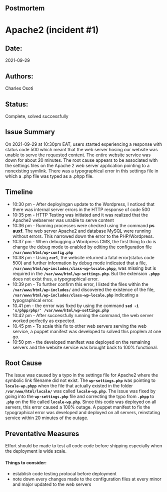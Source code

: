 ## Postmortem

# Apache2 (incident #1)
## Date:
2021-09-29

## Authors:
Charles Osoti

## Status:
Complete, solved successfully

## Issue Summary
On 2021-09-29 at 10:30pm EAT, users started experiencing a response with status code 500 which meant that the web server hosing our website was unable to serve the requested content. The entire website service was down for about 20 minutes. The root cause appears to be associated with the settings files on the Apache 2 web server application pointing to a nonexisting symlink. There was a typographical error in this settings file in which a .php file was typed as a .phpp file.

## Timeline
* 10:30 pm - After deployingan update to the Wordpress, I noticed that there was internal server errors in the HTTP response of code 500
* 10:35 pm - HTTP Testing was initiated and it was realized that the Apache2 webserver was unable to serve content
* 10:36 pm - Running processes were checked using the command **ps auxf**. The web server Apache2 and database MySQL were running without errors. This narrowed down the error to the PHP/Wordpress. 
* 10:37 pm - When debugging a Wordpress CMS, the first thing to do is change the debug mode to enabled by editing the configuration file **`/var/www/html/wp-config.php`**
* 10:38 pm - Using **`curl`**, the website returned a fatal error(status code 500) and further information by debug mode indicated that a file, **`/var/www/html/wp-includes/class-wp-locale.phpp`**, was missing but is required in the **`/var/www/html/wp-settings.php`**. But the extension **`.phpp`** does not exist thus, a typographical error. 
* 10:39 pm - To further confirm this error, I listed the files within the **`/var/www/html/wp-includes/`** and discovered the existence of the file, **`/var/www/html/wp-includes/class-wp-locale.php`** indicating a typographical error.
* 10.41 pm - the errror was fixed by using the command **`sed -i 's/phpp/php/' /var/www/html/wp-settings.php`**
* 10:42 pm - After successfully running the command, the web server worked perfectly as expected.
* 10.45 pm - To scale this fix to other web servers serving the web service, a puppet manifest was developed to solved this proplem at one go.
* 10:50 pm - the developed manifest was deployed on the remaining servers and the website service was brought back to 100% functional.

## Root Cause
The issue was caused by a typo in the settings file for Apache2 where the symbolic link filename did not exist. The **`wp-settings.php`** was pointing to **`locale-wp.phpp`** when the file that actually existed in the folder **`/var/www/html/locale/`** was called **`locale-wp.php`**. The issue was fixed by going into the **`wp-settings.php`** file and correcting the typo from **`.phpp`** to **`.php`** on the file called **`locale-wp.php`**. Since this code was deployed on all servers, this error caused a 100% outage. A puppet manifest to fix the typographical error was developed and deployed on all servers, reinstating service within 20 minutes of the outage.

## Preventative Measures
Effort should be made to test all code code before shipping especially when the deployment is wide scale.

#### Things to consider:
* establish code testing protocal before deployment
* note down every changes made to the configuration files at every minor and major updated to the web servers
